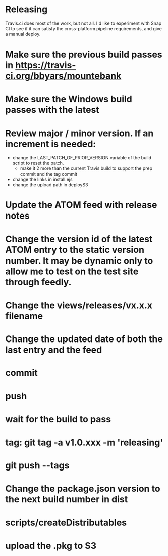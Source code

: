 Releasing
=========

Travis.ci does most of the work, but not all.  I'd like to experiment with Snap CI to see if it
can satisfy the cross-platform pipeline requirements, and give a manual deploy.

# Make sure the previous build passes in https://travis-ci.org/bbyars/mountebank
# Make sure the Windows build passes with the latest
# Review major / minor version.  If an increment is needed:
  * change the LAST_PATCH_OF_PRIOR_VERSION variable of the build script to reset the patch.
    * make it 2 more than the current Travis build to support the prep commit and the tag commit
  * change the links in install.ejs
  * change the upload path in deployS3
# Update the ATOM feed with release notes
# Change the version id of the latest ATOM entry to the static version number.  It may be dynamic only to allow me to test on the test site through feedly.
# Change the views/releases/vx.x.x filename
# Change the updated date of both the last entry and the feed
# commit
# push
# wait for the build to pass
# tag: git tag -a v1.0.xxx -m 'releasing'
# git push --tags
# Change the package.json version to the next build number in dist
# scripts/createDistributables
# upload the .pkg to S3
